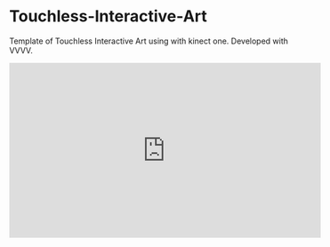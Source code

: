 # Touchless-Interactive-Art
Template of Touchless Interactive Art using with kinect one. Developed with VVVV.
<iframe width="560" height="315" src="https://www.youtube.com/embed/Ah02L7tYzXQ" frameborder="0" allowfullscreen></iframe>
